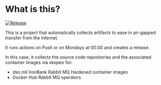 # What is this?

[![Release](https://github.com/jacobsfederal/Collector-RabbitMQ-IB/actions/workflows/collect.yml/badge.svg?branch=main)](https://github.com/JacobsFederal/Collector-RabbitMQ-IB/actions/workflows/collect.yml)

This is a project that automatically collects artifacts to ease in air-gapped transfer from the internet.

It runs actions on Push or on Mondays at 00:00 and creates a release.

In this case, it collects the source code repositories and the associated container images via skopeo for:

- dso.mil IronBank Rabbit MQ Hardened container images
- Docker Hub Rabbit MQ operators
